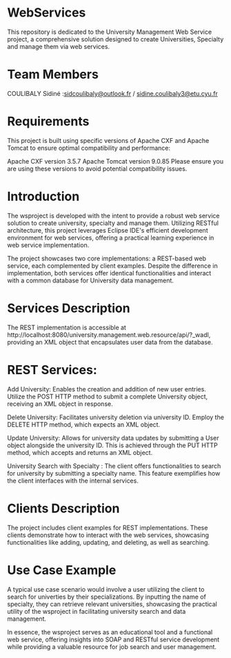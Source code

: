# WebServices
This repository is dedicated to the University Management Web Service project, a comprehensive solution designed to create Universities, Specialty and manage them via web services.

# Team Members
COULIBALY Sidiné :sidcoulibaly@outlook.fr / sidine.coulibaly3@etu.cyu.fr
# Requirements
This project is built using specific versions of Apache CXF and Apache Tomcat to ensure optimal compatibility and performance:

Apache CXF version 3.5.7
Apache Tomcat version 9.0.85
Please ensure you are using these versions to avoid potential compatibility issues.

# Introduction
The wsproject is developed with the intent to provide a robust web service solution to create university, specialty and manage them. Utilizing RESTful architecture, this project leverages Eclipse IDE's efficient development environment for web services, offering a practical learning experience in web service implementation.

The project showcases two core implementations: a REST-based web service, each complemented by client examples. Despite the difference in implementation, both services offer identical functionalities and interact with a common database for University data management.

# Services Description
The REST implementation is accessible at http://localhost:8080/university.management.web.resource/api/?_wadl, providing an XML object that encapsulates user data from the database.

# REST Services:
Add University: Enables the creation and addition of new user entries. Utilize the POST HTTP method to submit a complete University object, receiving an XML object in response.

Delete University: Facilitates university deletion via university ID. Employ the DELETE HTTP method, which expects an XML object.

Update University: Allows for university data updates by submitting a User object alongside the university ID. This is achieved through the PUT HTTP method, which accepts and returns an XML object.

University Search with Specialty : The client offers functionalities to search for university by submitting a specialty name. This feature exemplifies how the client interfaces with the internal services.

# Clients Description
The project includes client examples for REST implementations. These clients demonstrate how to interact with the web services, showcasing functionalities like adding, updating, and deleting, as well as searching. 

# Use Case Example
A typical use case scenario would involve a user utilizing the client to search for univerties by their specializations. By inputting the name of specialty, they can retrieve relevant universities, showcasing the practical utility of the wsproject in facilitating university search and data management.

In essence, the wsproject serves as an educational tool and a functional web service, offering insights into SOAP and RESTful service development while providing a valuable resource for job search and user management.


